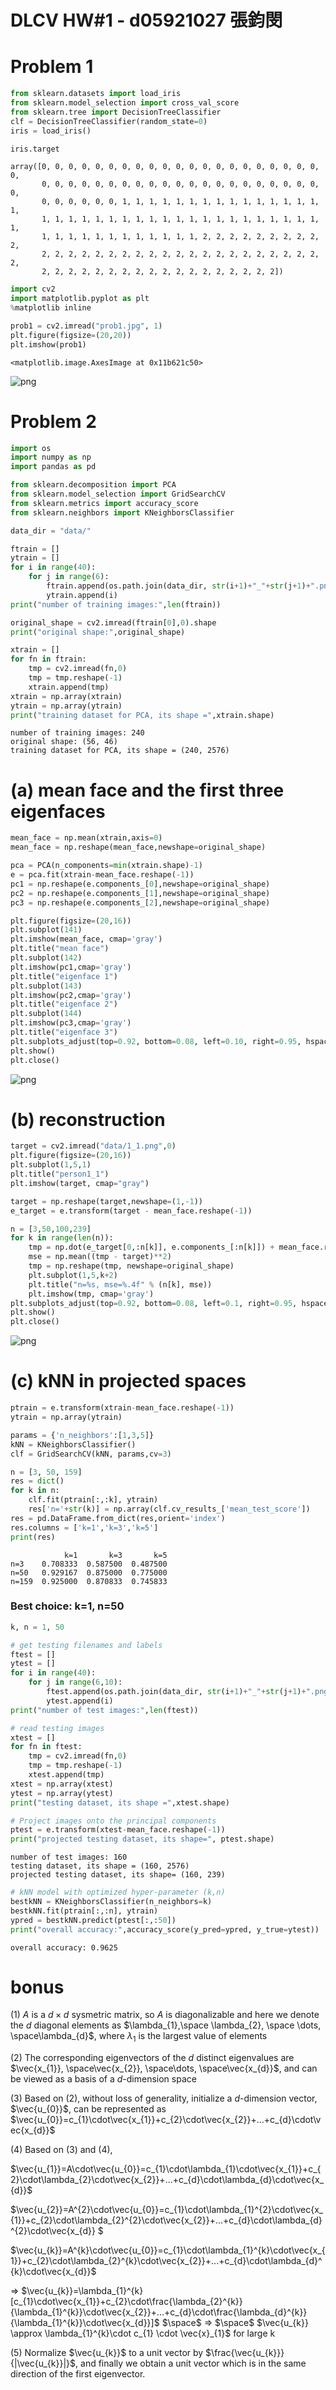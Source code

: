 
# DLCV HW\#1 - d05921027 張鈞閔

# Problem 1


```python
from sklearn.datasets import load_iris
from sklearn.model_selection import cross_val_score
from sklearn.tree import DecisionTreeClassifier
clf = DecisionTreeClassifier(random_state=0)
iris = load_iris()
```


```python
iris.target
```




    array([0, 0, 0, 0, 0, 0, 0, 0, 0, 0, 0, 0, 0, 0, 0, 0, 0, 0, 0, 0, 0, 0,
           0, 0, 0, 0, 0, 0, 0, 0, 0, 0, 0, 0, 0, 0, 0, 0, 0, 0, 0, 0, 0, 0,
           0, 0, 0, 0, 0, 0, 1, 1, 1, 1, 1, 1, 1, 1, 1, 1, 1, 1, 1, 1, 1, 1,
           1, 1, 1, 1, 1, 1, 1, 1, 1, 1, 1, 1, 1, 1, 1, 1, 1, 1, 1, 1, 1, 1,
           1, 1, 1, 1, 1, 1, 1, 1, 1, 1, 1, 1, 2, 2, 2, 2, 2, 2, 2, 2, 2, 2,
           2, 2, 2, 2, 2, 2, 2, 2, 2, 2, 2, 2, 2, 2, 2, 2, 2, 2, 2, 2, 2, 2,
           2, 2, 2, 2, 2, 2, 2, 2, 2, 2, 2, 2, 2, 2, 2, 2, 2, 2])




```python
import cv2
import matplotlib.pyplot as plt
%matplotlib inline

prob1 = cv2.imread("prob1.jpg", 1)
plt.figure(figsize=(20,20))
plt.imshow(prob1)
```




    <matplotlib.image.AxesImage at 0x11b621c50>




![png](output_4_1.png)


# Problem 2 


```python
import os
import numpy as np
import pandas as pd

from sklearn.decomposition import PCA
from sklearn.model_selection import GridSearchCV
from sklearn.metrics import accuracy_score
from sklearn.neighbors import KNeighborsClassifier

data_dir = "data/"
```


```python
ftrain = []
ytrain = []
for i in range(40):
    for j in range(6):
        ftrain.append(os.path.join(data_dir, str(i+1)+"_"+str(j+1)+".png"))
        ytrain.append(i)
print("number of training images:",len(ftrain))

original_shape = cv2.imread(ftrain[0],0).shape
print("original shape:",original_shape)

xtrain = []
for fn in ftrain:
    tmp = cv2.imread(fn,0)
    tmp = tmp.reshape(-1)
    xtrain.append(tmp)
xtrain = np.array(xtrain)
ytrain = np.array(ytrain)
print("training dataset for PCA, its shape =",xtrain.shape)
```

    number of training images: 240
    original shape: (56, 46)
    training dataset for PCA, its shape = (240, 2576)


# (a) mean face and the first three eigenfaces  


```python
mean_face = np.mean(xtrain,axis=0)
mean_face = np.reshape(mean_face,newshape=original_shape)

pca = PCA(n_components=min(xtrain.shape)-1)
e = pca.fit(xtrain-mean_face.reshape(-1))
pc1 = np.reshape(e.components_[0],newshape=original_shape)
pc2 = np.reshape(e.components_[1],newshape=original_shape)
pc3 = np.reshape(e.components_[2],newshape=original_shape)

plt.figure(figsize=(20,16))
plt.subplot(141)
plt.imshow(mean_face, cmap='gray')
plt.title("mean face")
plt.subplot(142)
plt.imshow(pc1,cmap='gray')
plt.title("eigenface 1")
plt.subplot(143)
plt.imshow(pc2,cmap='gray')
plt.title("eigenface 2")
plt.subplot(144)
plt.imshow(pc3,cmap='gray')
plt.title("eigenface 3")
plt.subplots_adjust(top=0.92, bottom=0.08, left=0.10, right=0.95, hspace=0.25,wspace=0.35)
plt.show()
plt.close()
```


![png](output_9_0.png)


# (b) reconstruction


```python
target = cv2.imread("data/1_1.png",0)
plt.figure(figsize=(20,16))
plt.subplot(1,5,1)
plt.title("person1_1")
plt.imshow(target, cmap="gray")

target = np.reshape(target,newshape=(1,-1))
e_target = e.transform(target - mean_face.reshape(-1))

n = [3,50,100,239]
for k in range(len(n)):
    tmp = np.dot(e_target[0,:n[k]], e.components_[:n[k]]) + mean_face.reshape(-1)
    mse = np.mean((tmp - target)**2)
    tmp = np.reshape(tmp, newshape=original_shape)
    plt.subplot(1,5,k+2)
    plt.title("n=%s, mse=%.4f" % (n[k], mse))
    plt.imshow(tmp, cmap='gray')
plt.subplots_adjust(top=0.92, bottom=0.08, left=0.1, right=0.95, hspace=0.25,wspace=0.35)
plt.show()
plt.close()
```


![png](output_11_0.png)


  

# (c) kNN in projected spaces 


```python
ptrain = e.transform(xtrain-mean_face.reshape(-1))
ytrain = np.array(ytrain)

params = {'n_neighbors':[1,3,5]}
kNN = KNeighborsClassifier()
clf = GridSearchCV(kNN, params,cv=3)

n = [3, 50, 159]
res = dict()
for k in n:
    clf.fit(ptrain[:,:k], ytrain)
    res['n='+str(k)] = np.array(clf.cv_results_['mean_test_score'])
res = pd.DataFrame.from_dict(res,orient='index')
res.columns = ['k=1','k=3','k=5']
print(res)
```

                k=1       k=3       k=5
    n=3    0.708333  0.587500  0.487500
    n=50   0.929167  0.875000  0.775000
    n=159  0.925000  0.870833  0.745833


### Best choice: k=1, n=50


```python
k, n = 1, 50
```


```python
# get testing filenames and labels
ftest = []
ytest = []
for i in range(40):
    for j in range(6,10):
        ftest.append(os.path.join(data_dir, str(i+1)+"_"+str(j+1)+".png"))
        ytest.append(i)
print("number of test images:",len(ftest))

# read testing images
xtest = []
for fn in ftest:
    tmp = cv2.imread(fn,0)
    tmp = tmp.reshape(-1)
    xtest.append(tmp)
xtest = np.array(xtest)
ytest = np.array(ytest)
print("testing dataset, its shape =",xtest.shape)

# Project images onto the principal components
ptest = e.transform(xtest-mean_face.reshape(-1))
print("projected testing dataset, its shape=", ptest.shape)
```

    number of test images: 160
    testing dataset, its shape = (160, 2576)
    projected testing dataset, its shape= (160, 239)



```python
# kNN model with optimized hyper-parameter (k,n)
bestkNN = KNeighborsClassifier(n_neighbors=k)
bestkNN.fit(ptrain[:,:n], ytrain)
ypred = bestkNN.predict(ptest[:,:50])
print("overall accuracy:",accuracy_score(y_pred=ypred, y_true=ytest))
```

    overall accuracy: 0.9625


# bonus

(1) $A$ is a $d \times d$ sysmetric matrix, so $A$ is diagonalizable and here we denote the $d$ diagonal elements as $\lambda_{1},\space \lambda_{2}, \space \dots, \space\lambda_{d}$, where $\lambda_{1}$ is the largest value of elements

(2) The corresponding eigenvectors of the $d$ distinct eigenvalues are $\vec{x_{1}}, \space\vec{x_{2}}, \space\dots, \space\vec{x_{d}}$, and can be viewed as a basis of a $d$-dimension space

(3) Based on (2), without loss of generality, initialize a $d$-dimension vector, $\vec{u_{0}}$, can be represented as $\vec{u_{0}}=c_{1}\cdot\vec{x_{1}}+c_{2}\cdot\vec{x_{2}}+...+c_{d}\cdot\vec{x_{d}}$

(4) Based on (3) and (4),

$\vec{u_{1}}=A\cdot\vec{u_{0}}=c_{1}\cdot\lambda_{1}\cdot\vec{x_{1}}+c_{2}\cdot\lambda_{2}\cdot\vec{x_{2}}+...+c_{d}\cdot\lambda_{d}\cdot\vec{x_{d}}$

$\vec{u_{2}}=A^{2}\cdot\vec{u_{0}}=c_{1}\cdot\lambda_{1}^{2}\cdot\vec{x_{1}}+c_{2}\cdot\lambda_{2}^{2}\cdot\vec{x_{2}}+...+c_{d}\cdot\lambda_{d}^{2}\cdot\vec{x_{d}} $

$\vec{u_{k}}=A^{k}\cdot\vec{u_{0}}=c_{1}\cdot\lambda_{1}^{k}\cdot\vec{x_{1}}+c_{2}\cdot\lambda_{2}^{k}\cdot\vec{x_{2}}+...+c_{d}\cdot\lambda_{d}^{k}\cdot\vec{x_{d}}$

=> $\vec{u_{k}}=\lambda_{1}^{k}[c_{1}\cdot\vec{x_{1}}+c_{2}\cdot\frac{\lambda_{2}^{k}}{\lambda_{1}^{k}}\cdot\vec{x_{2}}+...+c_{d}\cdot\frac{\lambda_{d}^{k}}{\lambda_{1}^{k}}\cdot\vec{x_{d}}]$ $\space$ => $\space$ $\vec{u_{k}} \approx \lambda_{1}^{k}\cdot c_{1} \cdot \vec{x}_{1}$ for large k

(5) Normalize $\vec{u_{k}}$ to a unit vector by $\frac{\vec{u_{k}}}{|\vec{u_{k}}|}$, and finally we obtain a unit vector which is in the same direction of the first eigenvector.

